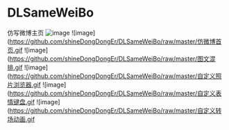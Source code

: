 # DLSameWeiBo
仿写微博主页
![image](https://github.com/shineDongDongEr/DLSameWeiBo/raw/master/仿微博项目Swift4.0.gif)
![image](https://github.com/shineDongDongEr/DLSameWeiBo/raw/master/仿微博首页.gif
![image](https://github.com/shineDongDongEr/DLSameWeiBo/raw/master/图文混排.gif
![image](https://github.com/shineDongDongEr/DLSameWeiBo/raw/master/自定义照片浏览器.gif
![image](https://github.com/shineDongDongEr/DLSameWeiBo/raw/master/自定义表情键盘.gif
![image](https://github.com/shineDongDongEr/DLSameWeiBo/raw/master/自定义转场动画.gif
